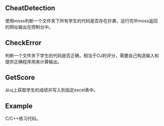 ## CheatDetection
使用moss判断一个文件夹下所有学生的代码是否存在抄袭，运行完毕moss返回的网址输出在控制台中。

## CheckError
判断一个文件夹下学生的代码是否正确，相当于OJ的评分，需要自己构造输入和提供正确程序用来计算输出。

## GetScore
从oj上获取学生的成绩并写入到指定excel表中。

## Example
C/C++练习代码。